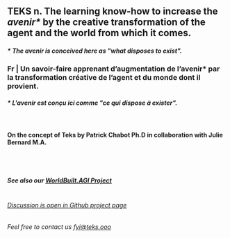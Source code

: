 ## **TEKS** n. The learning know-how to increase the _avenir*_ by the creative transformation of the agent and the world from which it comes.
##### * The _avenir_ is conceived here as "what disposes to exist".

### Fr | Un savoir-faire apprenant d’augmentation de l’avenir* par la transformation créative de l’agent et du monde dont il provient.
##### * L'avenir est conçu ici comme "ce qui dispose à exister".

#### <br><br>On the concept of Teks by Patrick Chabot Ph.D in collaboration with Julie Bernard M.A.

##### <br><br><br>See also our [WorldBuilt.AGI Project](http://www.worldbuilt.ai)

###### <br>[Discussion is open in Github project page](https://github.com/julie-technilab-design/teks-fyi/discussions)
###### Feel free to contact us <fyi@teks.ooo>

